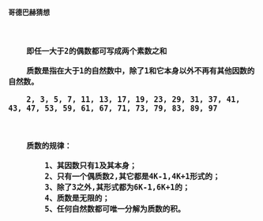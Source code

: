

#### 哥德巴赫猜想

<div style="font-size: 18px; font-weight: bold;">
<br />

```
    即任一大于2的偶数都可写成两个素数之和

    质数是指在大于1的自然数中，除了1和它本身以外不再有其他因数的自然数。

    2, 3, 5, 7, 11, 13, 17, 19, 23, 29, 31, 37, 41, 43, 47, 53, 59, 61, 67, 71, 73, 79, 83, 89, 97



    质数的规律：

        1、其因数只有1及其本身；
        2、只有一个偶质数2,其它都是4K-1,4K+1形式的；
        3、除了3之外,其形式都为6K-1,6K+1的；
        4、质数是无限的；
        5、任何自然数都可唯一分解为质数的积。
```
</div>

<br />
